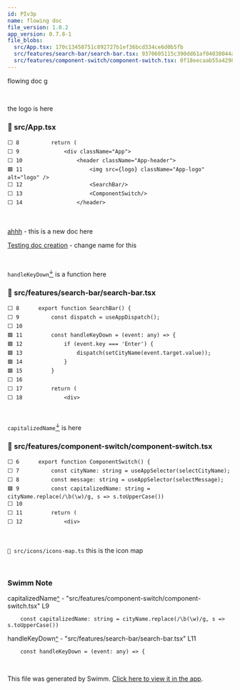 ```yaml
---
id: PIv3p
name: flowing doc
file_version: 1.0.2
app_version: 0.7.8-1
file_blobs:
  src/App.tsx: 170c13458751c892727b1ef36bcd334ce6d0b5fb
  src/features/search-bar/search-bar.tsx: 9370605115c390dd61af04038044abe7b6ca81f7
  src/features/component-switch/component-switch.tsx: 0f18eecaab55a4298d4a72846fcd0307a2f1ccdb
---
```


flowing doc g

<br/>

the logo is here
<!-- NOTE-swimm-snippet: the lines below link your snippet to Swimm -->
### 📄 src/App.tsx
```tsx
⬜ 8          return (
⬜ 9              <div className="App">
⬜ 10                 <header className="App-header">
🟩 11                     <img src={logo} className="App-logo" alt="logo" />
⬜ 12                     <SearchBar/>
⬜ 13                     <ComponentSwitch/>
⬜ 14                 </header>
```

<br/>

[ahhh](ahhh.7yg2i.sw.md) - this is a new doc here

[Testing doc creation](testing-doc-creation.LTxBk.sw.md) - change name for this

<br/>

`handleKeyDown`[<sup id="13cfPy">↓</sup>](#f-13cfPy) is a function here
<!-- NOTE-swimm-snippet: the lines below link your snippet to Swimm -->
### 📄 src/features/search-bar/search-bar.tsx
```tsx
⬜ 8      export function SearchBar() {
⬜ 9          const dispatch = useAppDispatch();
⬜ 10     
🟩 11         const handleKeyDown = (event: any) => {
🟩 12             if (event.key === 'Enter') {
🟩 13                 dispatch(setCityName(event.target.value));
🟩 14             }
🟩 15         }
⬜ 16     
⬜ 17         return (
⬜ 18             <div>
```

<br/>

`capitalizedName`[<sup id="Z158zQe">↓</sup>](#f-Z158zQe) is here
<!-- NOTE-swimm-snippet: the lines below link your snippet to Swimm -->
### 📄 src/features/component-switch/component-switch.tsx
```tsx
⬜ 6      export function ComponentSwitch() {
⬜ 7          const cityName: string = useAppSelector(selectCityName);
⬜ 8          const message: string = useAppSelector(selectMessage);
🟩 9          const capitalizedName: string = cityName.replace(/\b(\w)/g, s => s.toUpperCase())
⬜ 10     
⬜ 11         return (
⬜ 12             <div>
```

<br/>

`📄 src/icons/icons-map.ts` this is the icon map

<br/>

<!-- THIS IS AN AUTOGENERATED SECTION. DO NOT EDIT THIS SECTION DIRECTLY -->
### Swimm Note

<span id="f-Z158zQe">capitalizedName</span>[^](#Z158zQe) - "src/features/component-switch/component-switch.tsx" L9
```tsx
    const capitalizedName: string = cityName.replace(/\b(\w)/g, s => s.toUpperCase())
```

<span id="f-13cfPy">handleKeyDown</span>[^](#13cfPy) - "src/features/search-bar/search-bar.tsx" L11
```tsx
    const handleKeyDown = (event: any) => {
```

<br/>

This file was generated by Swimm. [Click here to view it in the app](http://localhost:5000/repos/Z2l0aHViJTNBJTNBc3Rva2Utd2VhdGhlciUzQSUzQUFkZGllQ29oZW4=/docs/PIv3p).